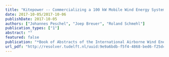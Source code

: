 ```yaml
---
title: "Kitepower -- Commercializing a 100 kW Mobile Wind Energy System"
date: 2017-10-05/2017-10-06
publishDate: 2017-10-05
authors: ["Johannes Peschel", "Joep Breuer", "Roland Schmehl"]
publication_types: ["1"]
abstract: ""
featured: false
publication: "*Book of Abstracts of the International Airborne Wind Energy Conference (AWEC 2017)*"
url_pdf: "http://resolver.tudelft.nl/uuid:9e9a6bdb-f5f4-4868-bed6-f25dc5ee42f0"
---
```


